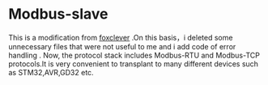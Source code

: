 # Modbus-slave
This is a modification from [foxclever](https://github.com/foxclever/Modbus) .On this basis，i deleted some unnecessary files that were not useful to me and i add code of error handling . Now, the protocol stack includes Modbus-RTU and Modbus-TCP protocols.It is very convenient to transplant to many different devices such as STM32,AVR,GD32 etc.

